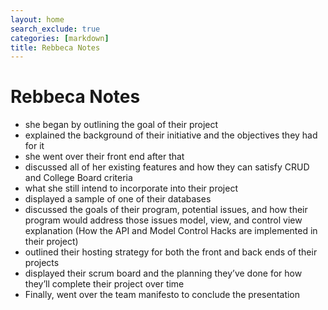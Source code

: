 ```yaml
---
layout: home
search_exclude: true
categories: [markdown]
title: Rebbeca Notes
---
```

# Rebbeca Notes
- she began by outlining the goal of their project
- explained the background of their initiative and the objectives they had for it
- she went over their front end after that
- discussed all of her existing features and how they can satisfy CRUD and College Board criteria
- what she still intend to incorporate into their project
- displayed a sample of one of their databases
- discussed the goals of their program, potential issues, and how their program would address those issues
model, view, and control view explanation (How the API and Model Control Hacks are implemented in their project)
- outlined their hosting strategy for both the front and back ends of their projects
- displayed their scrum board and the planning they’ve done for how they’ll complete their project over time
- Finally, went over the team manifesto to conclude the presentation